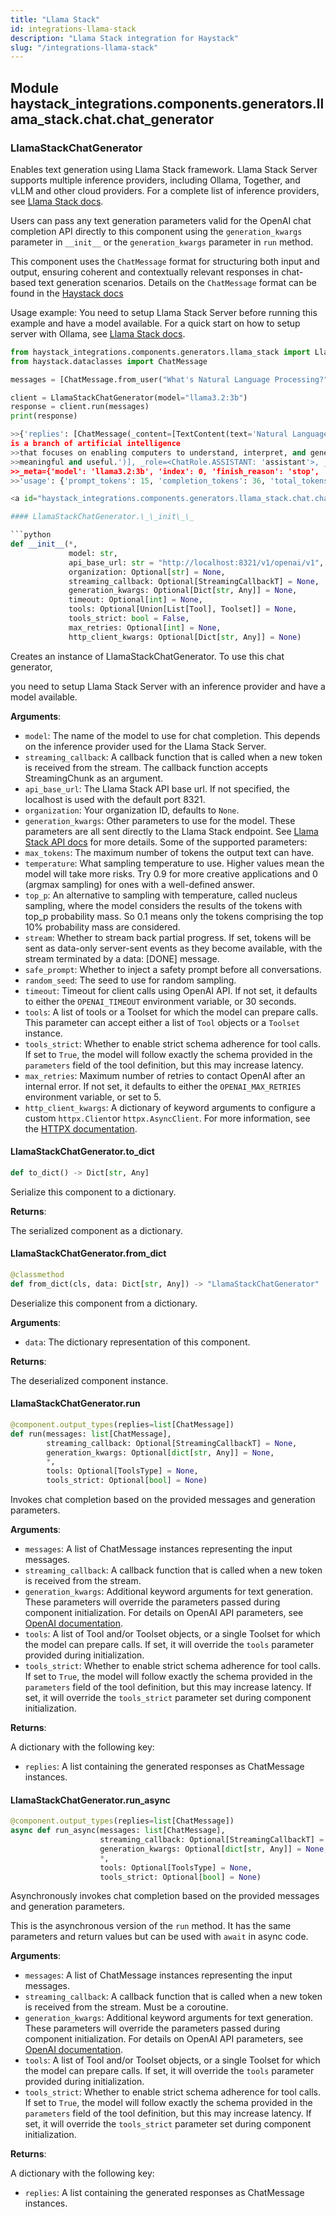 ```yaml
---
title: "Llama Stack"
id: integrations-llama-stack
description: "Llama Stack integration for Haystack"
slug: "/integrations-llama-stack"
---
```


<a id="haystack_integrations.components.generators.llama_stack.chat.chat_generator"></a>

## Module haystack\_integrations.components.generators.llama\_stack.chat.chat\_generator

<a id="haystack_integrations.components.generators.llama_stack.chat.chat_generator.LlamaStackChatGenerator"></a>

### LlamaStackChatGenerator

Enables text generation using Llama Stack framework.
Llama Stack Server supports multiple inference providers, including Ollama, Together,
and vLLM and other cloud providers.
For a complete list of inference providers, see [Llama Stack docs](https://llama-stack.readthedocs.io/en/latest/providers/inference/index.html).

Users can pass any text generation parameters valid for the OpenAI chat completion API
directly to this component using the `generation_kwargs`
parameter in `__init__` or the `generation_kwargs` parameter in `run` method.

This component uses the `ChatMessage` format for structuring both input and output,
ensuring coherent and contextually relevant responses in chat-based text generation scenarios.
Details on the `ChatMessage` format can be found in the
[Haystack docs](https://docs.haystack.deepset.ai/docs/chatmessage)

Usage example:
You need to setup Llama Stack Server before running this example and have a model available. For a quick start on
how to setup server with Ollama, see [Llama Stack docs](https://llama-stack.readthedocs.io/en/latest/getting_started/index.html).

```python
from haystack_integrations.components.generators.llama_stack import LlamaStackChatGenerator
from haystack.dataclasses import ChatMessage

messages = [ChatMessage.from_user("What's Natural Language Processing?")]

client = LlamaStackChatGenerator(model="llama3.2:3b")
response = client.run(messages)
print(response)

>>{'replies': [ChatMessage(_content=[TextContent(text='Natural Language Processing (NLP)
is a branch of artificial intelligence
>>that focuses on enabling computers to understand, interpret, and generate human language in a way that is
>>meaningful and useful.')], _role=<ChatRole.ASSISTANT: 'assistant'>, _name=None,
>>_meta={'model': 'llama3.2:3b', 'index': 0, 'finish_reason': 'stop',
>>'usage': {'prompt_tokens': 15, 'completion_tokens': 36, 'total_tokens': 51}})]}

<a id="haystack_integrations.components.generators.llama_stack.chat.chat_generator.LlamaStackChatGenerator.__init__"></a>

#### LlamaStackChatGenerator.\_\_init\_\_

```python
def __init__(*,
             model: str,
             api_base_url: str = "http://localhost:8321/v1/openai/v1",
             organization: Optional[str] = None,
             streaming_callback: Optional[StreamingCallbackT] = None,
             generation_kwargs: Optional[Dict[str, Any]] = None,
             timeout: Optional[int] = None,
             tools: Optional[Union[List[Tool], Toolset]] = None,
             tools_strict: bool = False,
             max_retries: Optional[int] = None,
             http_client_kwargs: Optional[Dict[str, Any]] = None)
```

Creates an instance of LlamaStackChatGenerator. To use this chat generator,

you need to setup Llama Stack Server with an inference provider and have a model available.

**Arguments**:

- `model`: The name of the model to use for chat completion.
This depends on the inference provider used for the Llama Stack Server.
- `streaming_callback`: A callback function that is called when a new token is received from the stream.
The callback function accepts StreamingChunk as an argument.
- `api_base_url`: The Llama Stack API base url. If not specified, the localhost is used with the default port 8321.
- `organization`: Your organization ID, defaults to `None`.
- `generation_kwargs`: Other parameters to use for the model. These parameters are all sent directly to
the Llama Stack endpoint. See [Llama Stack API docs](https://llama-stack.readthedocs.io/) for more details.
Some of the supported parameters:
- `max_tokens`: The maximum number of tokens the output text can have.
- `temperature`: What sampling temperature to use. Higher values mean the model will take more risks.
    Try 0.9 for more creative applications and 0 (argmax sampling) for ones with a well-defined answer.
- `top_p`: An alternative to sampling with temperature, called nucleus sampling, where the model
    considers the results of the tokens with top_p probability mass. So 0.1 means only the tokens
    comprising the top 10% probability mass are considered.
- `stream`: Whether to stream back partial progress. If set, tokens will be sent as data-only server-sent
    events as they become available, with the stream terminated by a data: [DONE] message.
- `safe_prompt`: Whether to inject a safety prompt before all conversations.
- `random_seed`: The seed to use for random sampling.
- `timeout`: Timeout for client calls using OpenAI API. If not set, it defaults to either the
`OPENAI_TIMEOUT` environment variable, or 30 seconds.
- `tools`: A list of tools or a Toolset for which the model can prepare calls. This parameter can accept either a
list of `Tool` objects or a `Toolset` instance.
- `tools_strict`: Whether to enable strict schema adherence for tool calls. If set to `True`, the model will follow exactly
the schema provided in the `parameters` field of the tool definition, but this may increase latency.
- `max_retries`: Maximum number of retries to contact OpenAI after an internal error.
If not set, it defaults to either the `OPENAI_MAX_RETRIES` environment variable, or set to 5.
- `http_client_kwargs`: A dictionary of keyword arguments to configure a custom `httpx.Client`or `httpx.AsyncClient`.
For more information, see the [HTTPX documentation](https://www.python-httpx.org/api/`client`).

<a id="haystack_integrations.components.generators.llama_stack.chat.chat_generator.LlamaStackChatGenerator.to_dict"></a>

#### LlamaStackChatGenerator.to\_dict

```python
def to_dict() -> Dict[str, Any]
```

Serialize this component to a dictionary.

**Returns**:

The serialized component as a dictionary.

<a id="haystack_integrations.components.generators.llama_stack.chat.chat_generator.LlamaStackChatGenerator.from_dict"></a>

#### LlamaStackChatGenerator.from\_dict

```python
@classmethod
def from_dict(cls, data: Dict[str, Any]) -> "LlamaStackChatGenerator"
```

Deserialize this component from a dictionary.

**Arguments**:

- `data`: The dictionary representation of this component.

**Returns**:

The deserialized component instance.

<a id="haystack_integrations.components.generators.llama_stack.chat.chat_generator.LlamaStackChatGenerator.run"></a>

#### LlamaStackChatGenerator.run

```python
@component.output_types(replies=list[ChatMessage])
def run(messages: list[ChatMessage],
        streaming_callback: Optional[StreamingCallbackT] = None,
        generation_kwargs: Optional[dict[str, Any]] = None,
        *,
        tools: Optional[ToolsType] = None,
        tools_strict: Optional[bool] = None)
```

Invokes chat completion based on the provided messages and generation parameters.

**Arguments**:

- `messages`: A list of ChatMessage instances representing the input messages.
- `streaming_callback`: A callback function that is called when a new token is received from the stream.
- `generation_kwargs`: Additional keyword arguments for text generation. These parameters will
override the parameters passed during component initialization.
For details on OpenAI API parameters, see [OpenAI documentation](https://platform.openai.com/docs/api-reference/chat/create).
- `tools`: A list of Tool and/or Toolset objects, or a single Toolset for which the model can prepare calls.
If set, it will override the `tools` parameter provided during initialization.
- `tools_strict`: Whether to enable strict schema adherence for tool calls. If set to `True`, the model will follow exactly
the schema provided in the `parameters` field of the tool definition, but this may increase latency.
If set, it will override the `tools_strict` parameter set during component initialization.

**Returns**:

A dictionary with the following key:
- `replies`: A list containing the generated responses as ChatMessage instances.

<a id="haystack_integrations.components.generators.llama_stack.chat.chat_generator.LlamaStackChatGenerator.run_async"></a>

#### LlamaStackChatGenerator.run\_async

```python
@component.output_types(replies=list[ChatMessage])
async def run_async(messages: list[ChatMessage],
                    streaming_callback: Optional[StreamingCallbackT] = None,
                    generation_kwargs: Optional[dict[str, Any]] = None,
                    *,
                    tools: Optional[ToolsType] = None,
                    tools_strict: Optional[bool] = None)
```

Asynchronously invokes chat completion based on the provided messages and generation parameters.

This is the asynchronous version of the `run` method. It has the same parameters and return values
but can be used with `await` in async code.

**Arguments**:

- `messages`: A list of ChatMessage instances representing the input messages.
- `streaming_callback`: A callback function that is called when a new token is received from the stream.
Must be a coroutine.
- `generation_kwargs`: Additional keyword arguments for text generation. These parameters will
override the parameters passed during component initialization.
For details on OpenAI API parameters, see [OpenAI documentation](https://platform.openai.com/docs/api-reference/chat/create).
- `tools`: A list of Tool and/or Toolset objects, or a single Toolset for which the model can prepare calls.
If set, it will override the `tools` parameter provided during initialization.
- `tools_strict`: Whether to enable strict schema adherence for tool calls. If set to `True`, the model will follow exactly
the schema provided in the `parameters` field of the tool definition, but this may increase latency.
If set, it will override the `tools_strict` parameter set during component initialization.

**Returns**:

A dictionary with the following key:
- `replies`: A list containing the generated responses as ChatMessage instances.
